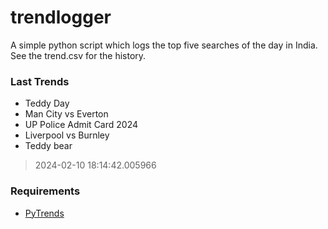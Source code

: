 # trendlogger
A simple python script which logs the top five searches of the day in India.<br>See the trend.csv for the history.<br>

<!-- Last Trends -->
### Last Trends
* Teddy Day
* Man City vs Everton
* UP Police Admit Card 2024
* Liverpool vs Burnley
* Teddy bear
> 2024-02-10 18:14:42.005966

<!-- Requirements -->
### Requirements
* [PyTrends](https://github.com/dreyco676/pytrends)
